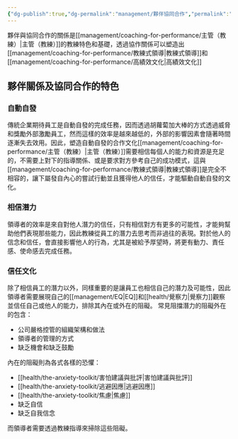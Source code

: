```yaml
---
{"dg-publish":true,"dg-permalink":"management/夥伴協同合作","permalink":"/management/夥伴協同合作/","title":"夥伴協同合作"}
---
```



夥伴與協同合作的關係是[[management/coaching-for-performance/主管（教練）\|主管（教練）]]的教練特色和基礎，透過協作關係可以塑造出[[management/coaching-for-performance/教練式領導\|教練式領導]]和[[management/coaching-for-performance/高績效文化\|高績效文化]]

## 夥伴關係及協同合作的特色

### 自動自發
傳統企業期待員工是自動自發的完成任務，因而透過胡蘿蔔加大棒的方式透過威脅和獎勵外部激勵員工，然而這樣的效率是越來越低的，外部的影響因素會隨著時間逐漸失去效用。因此，塑造自動自發的合作文化[[management/coaching-for-performance/主管（教練）\|主管（教練）]]需要相信每個人的能力和資源是充足的，不需要上對下的指導關係、或是要求對方參考自己的成功模式，這與[[management/coaching-for-performance/教練式領導\|教練式領導]]是完全不相容的，讓下屬發自內心的嘗試行動並且獲得他人的信任，才能驅動自動自發的文化。

### 相信潛力
領導者的效率是來自對他人潛力的信任，只有相信對方有更多的可能性，才能夠幫助他們表現那些能力，因此教練從員工的潛力去思考而非過往的表現。對於他人的信念和信任，會直接影響他人的行為，尤其是被給予厚望時，將更有動力、責任感、使命感去完成任務。

### 信任文化

除了相信員工的潛力以外，同樣重要的是讓員工也相信自己的潛力及可能性，因此領導者需要展現自己的[[management/EQ\|EQ]]和[[health/覺察力\|覺察力]]觀察並信任自己或他人的能力，排除其內在或外在的阻礙。
常見阻擋潛力的阻礙外在的包含：
- 公司嚴格控管的組織架構和做法
- 領導者的管理的方式
- 缺乏機會和缺乏鼓勵

內在的阻礙則為各式各樣的恐懼：
- [[health/the-anxiety-toolkit/害怕建議與批評\|害怕建議與批評]]
- [[health/the-anxiety-toolkit/逃避因應\|逃避因應]]
- [[health/the-anxiety-toolkit/焦慮\|焦慮]]
- 缺乏自信
- 缺乏自我信念

而領導者需要透過教練指導來掃除這些阻礙。


